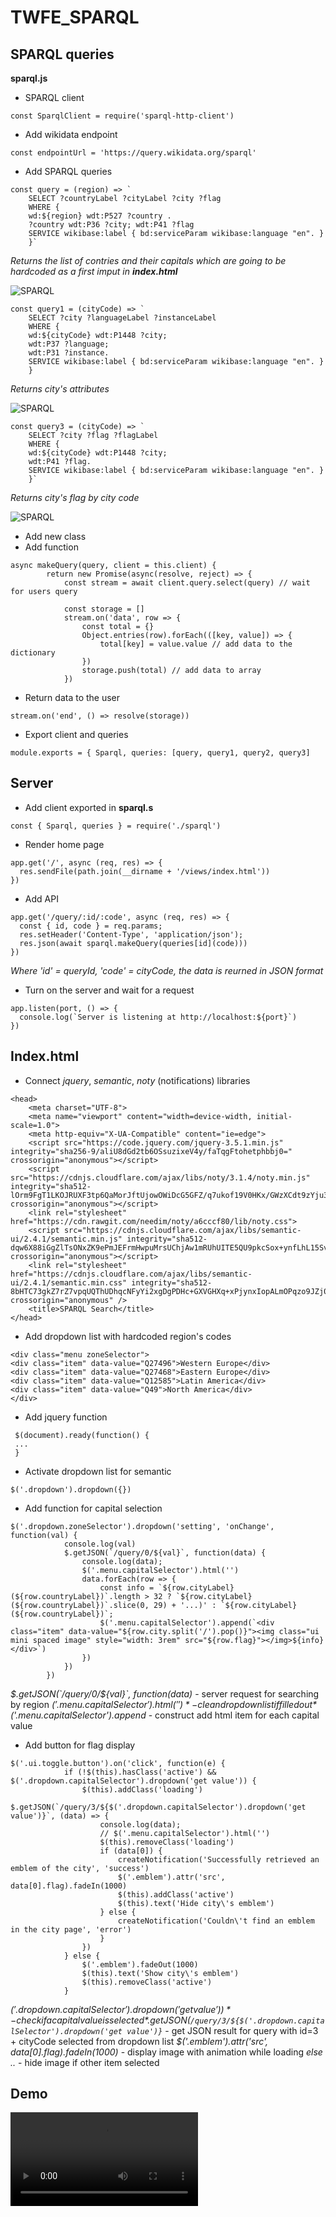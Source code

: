 # TWFE_SPARQL

## SPARQL queries

**sparql.js**

+ SPARQL client 

```
const SparqlClient = require('sparql-http-client')
```

+ Add wikidata endpoint 

```
const endpointUrl = 'https://query.wikidata.org/sparql'
```

+ Add SPARQL queries

```
const query = (region) => `
    SELECT ?countryLabel ?cityLabel ?city ?flag
    WHERE {
    wd:${region} wdt:P527 ?country .
    ?country wdt:P36 ?city; wdt:P41 ?flag
    SERVICE wikibase:label { bd:serviceParam wikibase:language "en". }
    }`
```

*Returns the list of contries and their capitals which are going to be hardcoded as a first imput in **index.html***

![SPARQL](/images/query.png)

```
const query1 = (cityCode) => `
    SELECT ?city ?languageLabel ?instanceLabel
    WHERE {
    wd:${cityCode} wdt:P1448 ?city;
    wdt:P37 ?language;
    wdt:P31 ?instance.
    SERVICE wikibase:label { bd:serviceParam wikibase:language "en". }
    }
```

*Returns city's attributes*

![SPARQL](/images/query1.png)

```
const query3 = (cityCode) => `
    SELECT ?city ?flag ?flagLabel
    WHERE {
    wd:${cityCode} wdt:P1448 ?city;
    wdt:P41 ?flag.
    SERVICE wikibase:label { bd:serviceParam wikibase:language "en". }
    }`
```
*Returns city's flag by city code*

![SPARQL](/images/query3.png)

+ Add new class
+ Add function

```
async makeQuery(query, client = this.client) {
        return new Promise(async(resolve, reject) => {
            const stream = await client.query.select(query) // wait for users query

            const storage = []
            stream.on('data', row => { 
                const total = {}
                Object.entries(row).forEach(([key, value]) => {
                    total[key] = value.value // add data to the dictionary 
                })
                storage.push(total) // add data to array
            })
```

+ Return data to the user

```
stream.on('end', () => resolve(storage))
```

+ Export client and queries
```
module.exports = { Sparql, queries: [query, query1, query2, query3] 
```

## Server

+ Add client exported in **sparql.s**

```
const { Sparql, queries } = require('./sparql')
```

+ Render home page

```
app.get('/', async (req, res) => {
  res.sendFile(path.join(__dirname + '/views/index.html'))
})
```

+ Add API

```
app.get('/query/:id/:code', async (req, res) => {
  const { id, code } = req.params;
  res.setHeader('Content-Type', 'application/json');
  res.json(await sparql.makeQuery(queries[id](code)))
})
```

*Where 'id' = queryId, 'code' = cityCode, the data is reurned in JSON format*

+ Turn on the server and wait for a request

```
app.listen(port, () => {
  console.log(`Server is listening at http://localhost:${port}`)
})
```

## Index.html

+ Connect *jquery*, *semantic*, *noty* (notifications) libraries

```
<head>
    <meta charset="UTF-8">
    <meta name="viewport" content="width=device-width, initial-scale=1.0">
    <meta http-equiv="X-UA-Compatible" content="ie=edge">
    <script src="https://code.jquery.com/jquery-3.5.1.min.js" integrity="sha256-9/aliU8dGd2tb6OSsuzixeV4y/faTqgFtohetphbbj0=" crossorigin="anonymous"></script>
    <script src="https://cdnjs.cloudflare.com/ajax/libs/noty/3.1.4/noty.min.js" integrity="sha512-lOrm9FgT1LKOJRUXF3tp6QaMorJftUjowOWiDcG5GFZ/q7ukof19V0HKx/GWzXCdt9zYju3/KhBNdCLzK8b90Q==" crossorigin="anonymous"></script>
    <link rel="stylesheet" href="https://cdn.rawgit.com/needim/noty/a6cccf80/lib/noty.css">
    <script src="https://cdnjs.cloudflare.com/ajax/libs/semantic-ui/2.4.1/semantic.min.js" integrity="sha512-dqw6X88iGgZlTsONxZK9ePmJEFrmHwpuMrsUChjAw1mRUhUITE5QU9pkcSox+ynfLhL15Sv2al5A0LVyDCmtUw==" crossorigin="anonymous"></script>
    <link rel="stylesheet" href="https://cdnjs.cloudflare.com/ajax/libs/semantic-ui/2.4.1/semantic.min.css" integrity="sha512-8bHTC73gkZ7rZ7vpqUQThUDhqcNFyYi2xgDgPDHc+GXVGHXq+xPjynxIopALmOPqzo9JZj0k6OqqewdGO3EsrQ==" crossorigin="anonymous" />
    <title>SPARQL Search</title>
</head>
```
+ Add dropdown list with hardcoded region's codes

```
<div class="menu zoneSelector">
<div class="item" data-value="Q27496">Western Europe</div>
<div class="item" data-value="Q27468">Eastern Europe</div>
<div class="item" data-value="Q12585">Latin America</div>
<div class="item" data-value="Q49">North America</div>
</div>
```

+ Add jquery function

```
 $(document).ready(function() {
 ...
 }
```
+ Activate dropdown list for semantic

```
$('.dropdown').dropdown({})
```

+ Add function for capital selection

```
$('.dropdown.zoneSelector').dropdown('setting', 'onChange', function(val) {
            console.log(val)
            $.getJSON(`/query/0/${val}`, function(data) {
                console.log(data);
                $('.menu.capitalSelector').html('')
                data.forEach(row => {
                    const info = `${row.cityLabel} (${row.countryLabel})`.length > 32 ? `${row.cityLabel} (${row.countryLabel})`.slice(0, 29) + '...)' : `${row.cityLabel} (${row.countryLabel})`;
                    $('.menu.capitalSelector').append(`<div class="item" data-value="${row.city.split('/').pop()}"><img class="ui mini spaced image" style="width: 3rem" src="${row.flag}"></img>${info}</div>`)
                })
            })
        })
```

*$.getJSON(`/query/0/${val}`, function(data)* - server request for searching by region
*$('.menu.capitalSelector').html('')* - clean dropdown list if filled out
*$('.menu.capitalSelector').append* - construct add html item for each capital value

+ Add button for flag display 

```
$('.ui.toggle.button').on('click', function(e) {
            if (!$(this).hasClass('active') && $('.dropdown.capitalSelector').dropdown('get value')) {
                $(this).addClass('loading')
                $.getJSON(`/query/3/${$('.dropdown.capitalSelector').dropdown('get value')}`, (data) => {
                    console.log(data);
                    // $('.menu.capitalSelector').html('')
                    $(this).removeClass('loading')
                    if (data[0]) {
                        createNotification('Successfully retrieved an emblem of the city', 'success')
                        $('.emblem').attr('src', data[0].flag).fadeIn(1000)
                        $(this).addClass('active')
                        $(this).text('Hide city\'s emblem')
                    } else {
                        createNotification('Couldn\'t find an emblem in the city page', 'error')
                    }
                })
            } else {
                $('.emblem').fadeOut(1000)
                $(this).text('Show city\'s emblem')
                $(this).removeClass('active')
            }
```

*$('.dropdown.capitalSelector').dropdown('get value'))* - check if a capital value is selected
*$.getJSON(`/query/3/${$('.dropdown.capitalSelector').dropdown('get value')}`* - get JSON result for query with id=3 + cityCode selected from dropdown list
*$('.emblem').attr('src', data[0].flag).fadeIn(1000)* - display image with animation while loading
*else ..* - hide image if other item selected

## Demo

![DEMO](images/demo.mp4)

